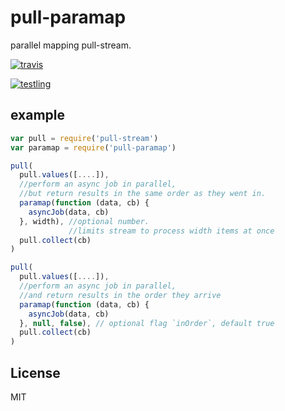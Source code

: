 # pull-paramap

parallel mapping pull-stream.

[![travis](https://travis-ci.org/dominictarr/pull-paramap.png?branch=master)
](https://travis-ci.org/dominictarr/pull-paramap)

[![testling](http://ci.testling.com/dominictarr/pull-paramap.png)
](http://ci.testling.com/dominictarr/pull-paramap)

## example

``` js
var pull = require('pull-stream')
var paramap = require('pull-paramap')

pull(
  pull.values([....]),
  //perform an async job in parallel,
  //but return results in the same order as they went in.
  paramap(function (data, cb) {
    asyncJob(data, cb)
  }, width), //optional number.
             //limits stream to process width items at once
  pull.collect(cb)
)

pull(
  pull.values([....]),
  //perform an async job in parallel,
  //and return results in the order they arrive
  paramap(function (data, cb) {
    asyncJob(data, cb)
  }, null, false), // optional flag `inOrder`, default true
  pull.collect(cb)
)
```

## License

MIT

